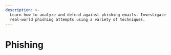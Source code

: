 ```yaml
---
description: >-
  Learn how to analyze and defend against phishing emails. Investigate
  real-world phishing attempts using a variety of techniques.
---
```


# Phishing

